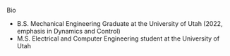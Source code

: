 Bio
- B.S. Mechanical Engineering Graduate at the University of Utah (2022, emphasis in Dynamics and Control)
- M.S. Electrical and Computer Engineering student at the University of Utah
